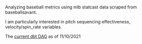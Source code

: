 Analyzing baseball metrics using mlb statcast data scraped from baseballsavant. 

I am particularly interested in pitch sequencing effectiveness, velocity/spin_rate variables.

The [current dbt DAG](https://github.com/satdaya/mlb_statcast_metrics/blob/main/mlb_statcast_dag_11_10_2021.PNG) as of 11/10/2021